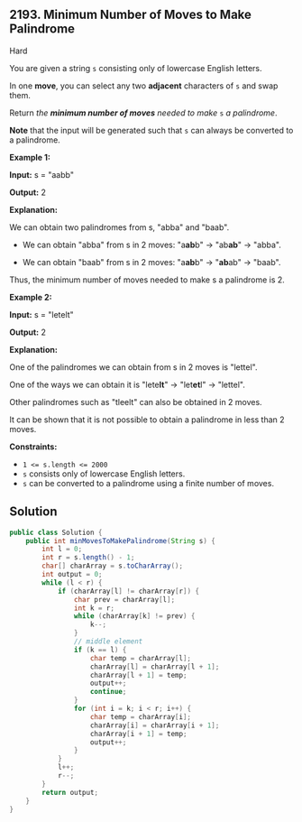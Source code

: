 ## 2193\. Minimum Number of Moves to Make Palindrome

Hard

You are given a string `s` consisting only of lowercase English letters.

In one **move**, you can select any two **adjacent** characters of `s` and swap them.

Return _the **minimum number of moves** needed to make_ `s` _a palindrome_.

**Note** that the input will be generated such that `s` can always be converted to a palindrome.

**Example 1:**

**Input:** s = "aabb"

**Output:** 2

**Explanation:**

We can obtain two palindromes from s, "abba" and "baab".

- We can obtain "abba" from s in 2 moves: "a**ab**b" -> "ab**ab**" -> "abba".

- We can obtain "baab" from s in 2 moves: "a**ab**b" -> "**ab**ab" -> "baab".

Thus, the minimum number of moves needed to make s a palindrome is 2. 

**Example 2:**

**Input:** s = "letelt"

**Output:** 2

**Explanation:**

One of the palindromes we can obtain from s in 2 moves is "lettel".

One of the ways we can obtain it is "lete**lt**" -> "let**et**l" -> "lettel".

Other palindromes such as "tleelt" can also be obtained in 2 moves.

It can be shown that it is not possible to obtain a palindrome in less than 2 moves. 

**Constraints:**

*   `1 <= s.length <= 2000`
*   `s` consists only of lowercase English letters.
*   `s` can be converted to a palindrome using a finite number of moves.

## Solution

```java
public class Solution {
    public int minMovesToMakePalindrome(String s) {
        int l = 0;
        int r = s.length() - 1;
        char[] charArray = s.toCharArray();
        int output = 0;
        while (l < r) {
            if (charArray[l] != charArray[r]) {
                char prev = charArray[l];
                int k = r;
                while (charArray[k] != prev) {
                    k--;
                }
                // middle element
                if (k == l) {
                    char temp = charArray[l];
                    charArray[l] = charArray[l + 1];
                    charArray[l + 1] = temp;
                    output++;
                    continue;
                }
                for (int i = k; i < r; i++) {
                    char temp = charArray[i];
                    charArray[i] = charArray[i + 1];
                    charArray[i + 1] = temp;
                    output++;
                }
            }
            l++;
            r--;
        }
        return output;
    }
}
```